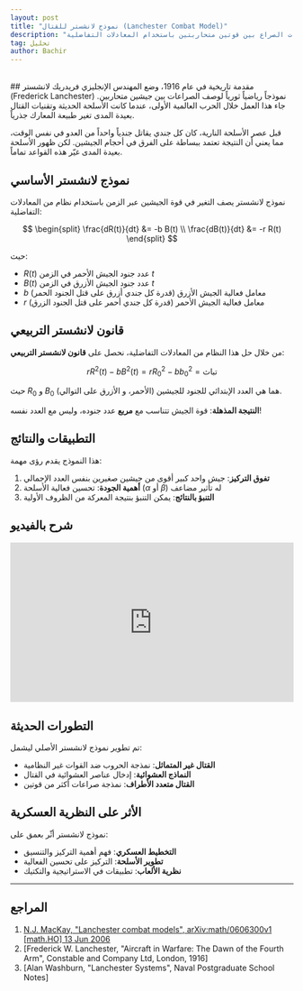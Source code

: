```yaml
---
layout: post
title: "نموذج لانشستر للقتال (Lanchester Combat Model)"
description: "نموذج رياضي لوصف ديناميكيات الصراع بين قوتين متحاربتين باستخدام المعادلات التفاضلية"
tag: تحليل
author: Bachir
---
```

<br>
## مقدمة تاريخية
في عام 1916، وضع المهندس الإنجليزي فريدريك لانشستر (Frederick Lanchester) نموذجاً رياضياً ثورياً لوصف الصراعات بين جيشين متحاربين. جاء هذا العمل خلال الحرب العالمية الأولى، عندما كانت الأسلحة الحديثة وتقنيات القتال بعيدة المدى تغير طبيعة المعارك جذرياً.

قبل عصر الأسلحة النارية، كان كل جندي يقاتل جندياً واحداً من العدو في نفس الوقت، مما يعني أن النتيجة تعتمد ببساطة على الفرق في أحجام الجيشين. لكن ظهور الأسلحة بعيدة المدى غيّر هذه القواعد تماماً.

## نموذج لانشستر الأساسي
نموذج لانشستر يصف التغير في قوة الجيشين عبر الزمن باستخدام نظام من المعادلات التفاضلية:

$$
\begin{split}
\frac{dR(t)}{dt} &= -b B(t) \\
\frac{dB(t)}{dt} &= -r R(t)
\end{split}
$$

حيث:
- $R(t)$ عدد جنود الجيش الأحمر في الزمن $t$
- $B(t)$ عدد جنود الجيش الأزرق في الزمن $t$  
- $b$ معامل فعالية الجيش الأزرق (قدرة كل جندي أزرق على قتل الجنود الحمر)
- $r$ معامل فعالية الجيش الأحمر (قدرة كل جندي أحمر على قتل الجنود الزرق)

## قانون لانشستر التربيعي
من خلال حل هذا النظام من المعادلات التفاضلية، نحصل على **قانون لانشستر التربيعي**:

$$
r R^2(t) - b B^2(t) = r R_0^2 - b b_0^2 =\text{تباث}
$$

حيث $R_0$ و $B_0$ هما هي العدد الإبتدائي للجنود للجيشين (الأحمر، و الأزرق على التوالي).

**النتيجة المذهلة**: قوة الجيش تتناسب مع **مربع** عدد جنوده، وليس مع العدد نفسه!

## التطبيقات والنتائج
هذا النموذج يقدم رؤى مهمة:

1. **تفوق التركيز**: جيش واحد كبير أقوى من جيشين صغيرين بنفس العدد الإجمالي
2. **أهمية الجودة**: تحسين فعالية الأسلحة ($\alpha$ أو $\beta$) له تأثير مضاعف
3. **التنبؤ بالنتائج**: يمكن التنبؤ بنتيجة المعركة من الظروف الأولية

## شرح بالفيديو
<div style="position: relative; padding-bottom: 56.25%; height: 0; overflow: hidden; max-width: 100%; height: auto;">
  <iframe 
    src="https://www.youtube.com/embed/Bc0GJlbBl3o?si=B-V20lHIi12EB4mh" 
    title="YouTube video player"
    style="position: absolute; top: 0; left: 0; width: 100%; height: 100%; border: 0;"
    allow="accelerometer; autoplay; clipboard-write; encrypted-media; gyroscope; picture-in-picture; web-share" 
    referrerpolicy="strict-origin-when-cross-origin" 
    allowfullscreen>
  </iframe>
</div>

## التطورات الحديثة
تم تطوير نموذج لانشستر الأصلي ليشمل:
- **القتال غير المتماثل**: نمذجة الحروب ضد القوات غير النظامية
- **النماذج العشوائية**: إدخال عناصر العشوائية في القتال
- **القتال متعدد الأطراف**: نمذجة صراعات أكثر من قوتين

## الأثر على النظرية العسكرية
نموذج لانشستر أثّر بعمق على:
- **التخطيط العسكري**: فهم أهمية التركيز والتنسيق
- **تطوير الأسلحة**: التركيز على تحسين الفعالية
- **نظرية الألعاب**: تطبيقات في الاستراتيجية والتكتيك

---
## المراجع
1. [N.J. MacKay, "Lanchester combat models", arXiv:math/0606300v1 [math.HO] 13 Jun 2006](https://arxiv.org/pdf/math/0606300.pdf)
2. [Frederick W. Lanchester, "Aircraft in Warfare: The Dawn of the Fourth Arm", Constable and Company Ltd, London, 1916]
3. [Alan Washburn, "Lanchester Systems", Naval Postgraduate School Notes]

<div id="comments">
  <script src="https://utteranc.es/client.js"
          repo="bachirmath/bachirmath.github.io"
          issue-term="pathname"
          theme="github-dark-orange"
          crossorigin="anonymous"
          async>
  </script>
</div>
